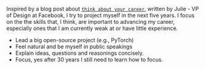 Inspired by a blog post about [`think about your career`](https://medium.com/the-year-of-the-looking-glass/how-to-think-about-your-career-abf5300eba08), written by Julie - VP of Design at Facebook, I try to project myself in the next five years.
I focus on the the skills that, I think, are important to advancing my career, especially ones that I am currently weak at or have little experience.
- Lead a big open-source project (e.g., PyTorch)
- Feel natural and be myself in public speakings
- Explain ideas, questions and reasonings concisely.
- Focus, yes after 30 years I still need to learn how to focus.

